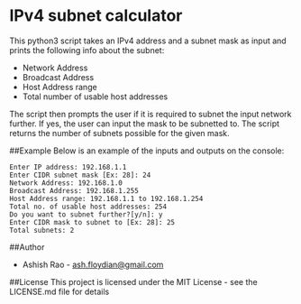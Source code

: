 # IPv4 subnet calculator

This python3 script takes an IPv4 address and a subnet mask as input and prints the following info about the subnet:
* Network Address
* Broadcast Address
* Host Address range
* Total number of usable host addresses

The script then prompts the user if it is required to subnet the input network further. If yes, the user can input the mask to be subnetted to. The script returns the number of subnets possible for the given mask.

##Example
Below is an example of the inputs and outputs on the console:
```commandline
Enter IP address: 192.168.1.1
Enter CIDR subnet mask [Ex: 28]: 24
Network Address: 192.168.1.0
Broadcast Address: 192.168.1.255
Host Address range: 192.168.1.1 to 192.168.1.254
Total no. of usable host addresses: 254
Do you want to subnet further?[y/n]: y
Enter CIDR mask to subnet to [Ex: 28]: 25
Total subnets: 2
```
##Author
* Ashish Rao - <ash.floydian@gmail.com>

##License
This project is licensed under the MIT License - see the LICENSE.md file for details